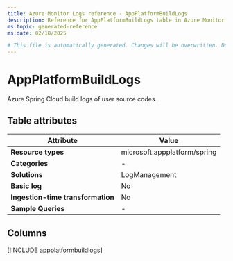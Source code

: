```yaml
---
title: Azure Monitor Logs reference - AppPlatformBuildLogs
description: Reference for AppPlatformBuildLogs table in Azure Monitor Logs.
ms.topic: generated-reference
ms.date: 02/18/2025

# This file is automatically generated. Changes will be overwritten. Do not change this file directly.
---
```


# AppPlatformBuildLogs

Azure Spring Cloud build logs of user source codes.


## Table attributes

|Attribute|Value|
|---|---|
|**Resource types**|microsoft.appplatform/spring|
|**Categories**|-|
|**Solutions**| LogManagement|
|**Basic log**|No|
|**Ingestion-time transformation**|No|
|**Sample Queries**|-|



## Columns
  
[!INCLUDE [appplatformbuildlogs](~/reusable-content/ce-skilling/azure/includes/azure-monitor/reference/tables/appplatformbuildlogs-include.md)]
